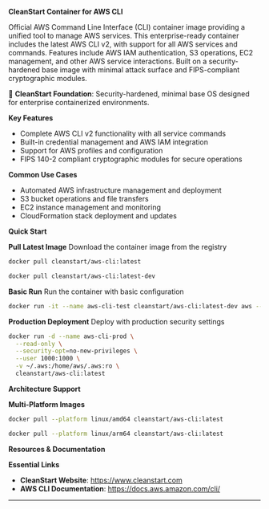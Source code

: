 **CleanStart Container for AWS CLI**

Official AWS Command Line Interface (CLI) container image providing a unified tool to manage AWS services. This enterprise-ready container includes the latest AWS CLI v2, with support for all AWS services and commands. Features include AWS IAM authentication, S3 operations, EC2 management, and other AWS service interactions. Built on a security-hardened base image with minimal attack surface and FIPS-compliant cryptographic modules.

📌 **CleanStart Foundation**: Security-hardened, minimal base OS designed for enterprise containerized environments.

**Key Features**
* Complete AWS CLI v2 functionality with all service commands
* Built-in credential management and AWS IAM integration
* Support for AWS profiles and configuration
* FIPS 140-2 compliant cryptographic modules for secure operations

**Common Use Cases**
* Automated AWS infrastructure management and deployment
* S3 bucket operations and file transfers
* EC2 instance management and monitoring
* CloudFormation stack deployment and updates

**Quick Start**

**Pull Latest Image**
Download the container image from the registry

```bash
docker pull cleanstart/aws-cli:latest
```
```bash
docker pull cleanstart/aws-cli:latest-dev
```

**Basic Run**
Run the container with basic configuration

```bash
docker run -it --name aws-cli-test cleanstart/aws-cli:latest-dev aws --version

```

**Production Deployment**
Deploy with production security settings

```bash
docker run -d --name aws-cli-prod \
  --read-only \
  --security-opt=no-new-privileges \
  --user 1000:1000 \
  -v ~/.aws:/home/aws/.aws:ro \
  cleanstart/aws-cli:latest
```


**Architecture Support**

**Multi-Platform Images**

```bash
docker pull --platform linux/amd64 cleanstart/aws-cli:latest
```
```bash
docker pull --platform linux/arm64 cleanstart/aws-cli:latest
```

**Resources & Documentation**

**Essential Links**
* **CleanStart Website**: https://www.cleanstart.com
* **AWS CLI Documentation**: https://docs.aws.amazon.com/cli/

---